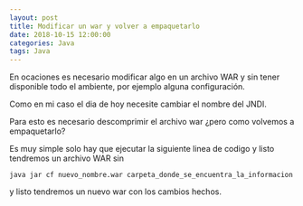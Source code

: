 ```yaml
---
layout: post
title: Modificar un war y volver a empaquetarlo
date: 2018-10-15 12:00:00 
categories: Java 
tags: Java
---
```


En ocaciones es necesario modificar algo en un archivo WAR y sin tener disponible todo el ambiente, por ejemplo alguna configuración.

Como en mi caso el dia de hoy necesite cambiar el nombre del JNDI.

Para esto es necesario descomprimir el archivo war ¿pero como volvemos a empaquetarlo?

Es muy simple solo hay que ejecutar la siguiente linea de codigo y listo tendremos un archivo WAR sin 
```terminal
java jar cf nuevo_nombre.war carpeta_donde_se_encuentra_la_informacion
```

y listo tendremos un nuevo war con los cambios hechos.
